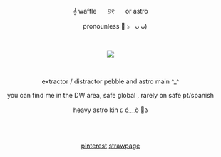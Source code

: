 <p align="center">
𝄞​​ waffle ⠀⠀୭୧ ⠀⠀or astro 
</p>

<p align="center">
    ⠀⠀pronounless 🎀​​​ ১ㅤᴗ ᴗ)
   </p>
   
  ⠀⠀⠀ ⠀⠀ ⠀  ⠀⠀⠀ ⠀⠀ ⠀ ⠀⠀⠀      <p align="center">
  ![](https://komarev.com/ghpvc/?username=cupidtear&color=94A55C&style=flat&label=fossils)
</p>  ⠀

<p align="center">
 extractor / distractor pebble and astro main ^_^ 
    <p align="center">
    you can find me in the DW area, safe global , rarely on safe pt/spanish
<p >

<p align="center">
   heavy astro kin ૮ ó﹏ò 🍓​ა
</p>

 ⠀⠀⠀<p align="center">  
 [pinterest](https://pin.it/55tpWfwrB) [strawpage](https://creepycute.straw.page)
 </p>                                    ⠀⠀ ⠀⠀ ⠀  ⠀⠀⠀ ⠀⠀ ⠀ ⠀⠀⠀      
